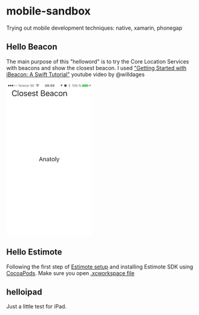 # mobile-sandbox
Trying out mobile development techniques: native, xamarin, phonegap

## Hello Beacon
The main purpose of this "helloword" is to try the Core Location Services with beacons and show the closest beacon. I used ["Getting Started with iBeacon: A Swift Tutorial"](https://www.youtube.com/watch?v=3jJiqzbzutU) youtube video by @willdages

![Closest Beacon](screenshots/hellobeacon-001.png?raw=true "Hello Beacon")

## Hello Estimote
Following the first step of [Estimote setup](http://developer.estimote.com/ibeacon/tutorial/part-1-setting-up/) and installing Estimote SDK using [CocoaPods](https://guides.cocoapods.org/using/using-cocoapods.html). Make sure you open [.xcworkspace file](http://stackoverflow.com/a/14225575/632117)

## helloipad
Just a little test for iPad.

